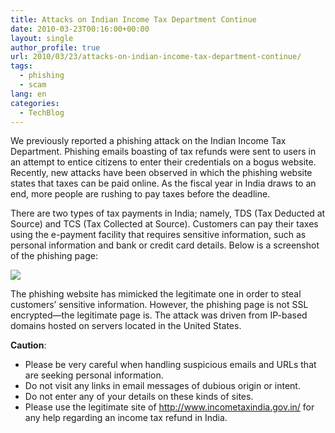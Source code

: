 ```yaml
---
title: Attacks on Indian Income Tax Department Continue
date: 2010-03-23T00:16:00+00:00
layout: single
author_profile: true
url: 2010/03/23/attacks-on-indian-income-tax-department-continue/
tags:
  - phishing
  - scam
lang: en
categories: 
  - TechBlog
---
```

We previously reported a phishing attack on the Indian Income Tax Department. Phishing emails boasting of tax refunds were sent to users in an attempt to entice citizens to enter their credentials on a bogus website. Recently, new attacks have been observed in which the phishing website states that taxes can be paid online. As the fiscal year in India draws to an end, more people are rushing to pay taxes before the deadline.

There are two types of tax payments in India; namely, TDS (Tax Deducted at Source) and TCS (Tax Collected at Source). Customers can pay their taxes using the e-payment facility that requires sensitive information, such as personal information and bank or credit card details. Below is a screenshot of the phishing page:

[![](http://3.bp.blogspot.com/_vaUVXcmC3OI/S6gApI8RvUI/AAAAAAAABYU/L6_sGAOmR70/s400/Screen%20shot%202010-03-15%20at%2011.52.31%20PM.jpg)](http://3.bp.blogspot.com/_vaUVXcmC3OI/S6gApI8RvUI/AAAAAAAABYU/L6_sGAOmR70/s1600-h/Screen%20shot%202010-03-15%20at%2011.52.31%20PM.jpg)

The phishing website has mimicked the legitimate one in order to steal customers’ sensitive information. However, the phishing page is not SSL encrypted—the legitimate page is. The attack was driven from IP-based domains hosted on servers located in the United States.

**Caution**:

  * Please be very careful when handling suspicious emails and URLs that are seeking personal information.
  * Do not visit any links in email messages of dubious origin or intent.
  * Do not enter any of your details on these kinds of sites.
  * Please use the legitimate site of <http://www.incometaxindia.gov.in/> for any help regarding an income tax refund in India.